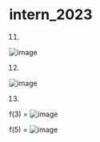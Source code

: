 # intern_2023

11.
![image](https://user-images.githubusercontent.com/82355658/209184042-a2aa231b-85c6-4032-a852-ddcfa8a40776.png)


12.

![image](https://user-images.githubusercontent.com/82355658/209180958-78e1713c-56f6-4ef8-8970-18d106189769.png)

13.
f(3) = 
![image](https://user-images.githubusercontent.com/82355658/209182762-58943486-bf51-451c-9bf5-98c2dba7ecc2.png)

f(5) = 
![image](https://user-images.githubusercontent.com/82355658/209182809-43c1c3cf-f295-40ca-81ab-ce2368c6e36d.png)
